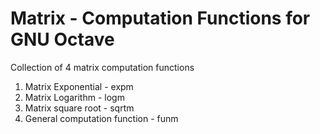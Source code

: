 # Matrix - Computation Functions for GNU Octave

Collection of 4 matrix computation functions

1) Matrix Exponential - expm
2) Matrix Logarithm - logm
3) Matrix square root - sqrtm
4) General computation function - funm
